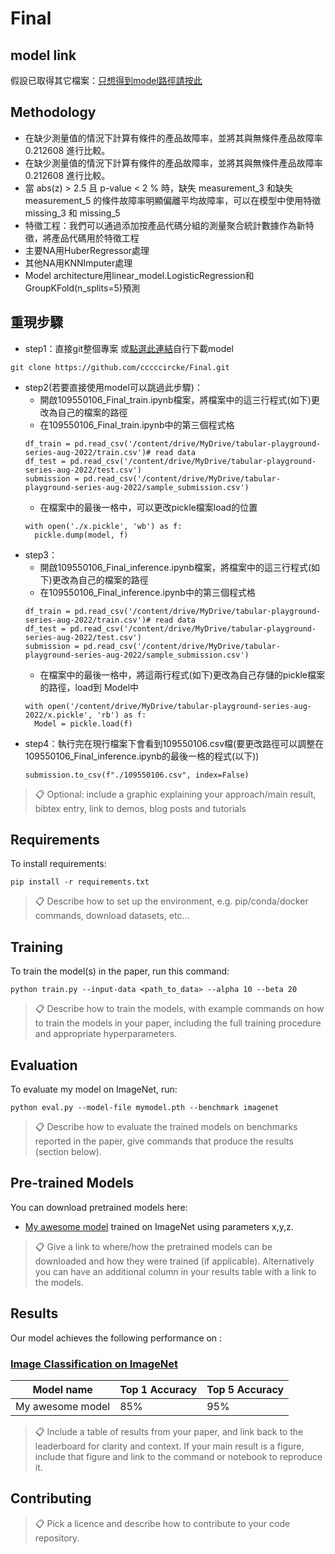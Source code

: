 # Final

## model link
假設已取得其它檔案：[只想得到model路徑請按此](https://github.com/cccccircke/Final/tree/master/model)
## Methodology 
* 在缺少測量值的情況下計算有條件的產品故障率，並將其與無條件產品故障率 0.212608 進行比較。
* 在缺少測量值的情況下計算有條件的產品故障率，並將其與無條件產品故障率 0.212608 進行比較。
* 當 abs(z) > 2.5 且 p-value < 2 % 時，缺失 measurement_3 和缺失 measurement_5 的條件故障率明顯偏離平均故障率，可以在模型中使用特徵missing_3 和 missing_5
* 特徵工程：我們可以通過添加按產品代碼分組的測量聚合統計數據作為新特徵，將產品代碼用於特徵工程
* 主要NA用HuberRegressor處理
* 其他NA用KNNImputer處理
* Model architecture用linear_model.LogisticRegression和GroupKFold(n_splits=5)預測


## 重現步驟
* step1：直接git整個專案 或[點選此連結](https://github.com/cccccircke/Final/tree/master/model)自行下載model
```git
git clone https://github.com/cccccircke/Final.git
```
* step2(若要直接使用model可以跳過此步驟)：
  * 開啟109550106_Final_train.ipynb檔案，將檔案中的這三行程式(如下)更改為自己的檔案的路徑
  * 在109550106_Final_train.ipynb中的第三個程式格
  ```chang
  df_train = pd.read_csv('/content/drive/MyDrive/tabular-playground-series-aug-2022/train.csv')# read data
  df_test = pd.read_csv('/content/drive/MyDrive/tabular-playground-series-aug-2022/test.csv')
  submission = pd.read_csv('/content/drive/MyDrive/tabular-playground-series-aug-2022/sample_submission.csv')
  ```
  * 在檔案中的最後一格中，可以更改pickle檔案load的位置
  ```load
  with open('./x.pickle', 'wb') as f:
    pickle.dump(model, f)
  ```
* step3：
  * 開啟109550106_Final_inference.ipynb檔案，將檔案中的這三行程式(如下)更改為自己的檔案的路徑
  * 在109550106_Final_inference.ipynb中的第三個程式格
  ```chang
  df_train = pd.read_csv('/content/drive/MyDrive/tabular-playground-series-aug-2022/train.csv')# read data
  df_test = pd.read_csv('/content/drive/MyDrive/tabular-playground-series-aug-2022/test.csv')
  submission = pd.read_csv('/content/drive/MyDrive/tabular-playground-series-aug-2022/sample_submission.csv')
  ```
  * 在檔案中的最後一格中，將這兩行程式(如下)更改為自己存儲的pickle檔案的路徑，load到 Model中
  ```load
  with open('/content/drive/MyDrive/tabular-playground-series-aug-2022/x.pickle', 'rb') as f:
    Model = pickle.load(f)
  ```
* step4：執行完在現行檔案下會看到109550106.csv檔(要更改路徑可以調整在109550106_Final_inference.ipynb的最後一格的程式(以下))
  ```load
  submission.to_csv(f"./109550106.csv", index=False)
  ```
>📋  Optional: include a graphic explaining your approach/main result, bibtex entry, link to demos, blog posts and tutorials

## Requirements

To install requirements:

```setup
pip install -r requirements.txt
```

>📋  Describe how to set up the environment, e.g. pip/conda/docker commands, download datasets, etc...

## Training

To train the model(s) in the paper, run this command:

```train
python train.py --input-data <path_to_data> --alpha 10 --beta 20
```

>📋  Describe how to train the models, with example commands on how to train the models in your paper, including the full training procedure and appropriate hyperparameters.

## Evaluation

To evaluate my model on ImageNet, run:

```eval
python eval.py --model-file mymodel.pth --benchmark imagenet
```

>📋  Describe how to evaluate the trained models on benchmarks reported in the paper, give commands that produce the results (section below).

## Pre-trained Models

You can download pretrained models here:

- [My awesome model](https://drive.google.com/mymodel.pth) trained on ImageNet using parameters x,y,z. 

>📋  Give a link to where/how the pretrained models can be downloaded and how they were trained (if applicable).  Alternatively you can have an additional column in your results table with a link to the models.

## Results

Our model achieves the following performance on :

### [Image Classification on ImageNet](https://paperswithcode.com/sota/image-classification-on-imagenet)

| Model name         | Top 1 Accuracy  | Top 5 Accuracy |
| ------------------ |---------------- | -------------- |
| My awesome model   |     85%         |      95%       |

>📋  Include a table of results from your paper, and link back to the leaderboard for clarity and context. If your main result is a figure, include that figure and link to the command or notebook to reproduce it. 


## Contributing

>📋  Pick a licence and describe how to contribute to your code repository. 
